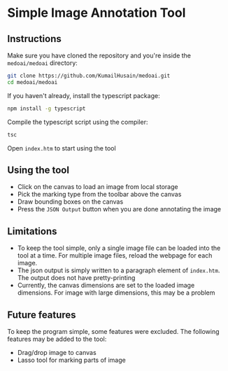 # Simple Image Annotation Tool

## Instructions
Make sure you have cloned the repository and you're inside the `medoai/medoai` directory:

```bash
git clone https://github.com/KumailHusain/medoai.git
cd medoai/medoai
```
If you haven't already, install the typescript package:

```bash
npm install -g typescript
```

Compile the typescript script using the compiler:

```bash
tsc
```

Open `index.htm` to start using the tool

## Using the tool
- Click on the canvas to load an image from local storage
- Pick the marking type from the toolbar above the canvas
- Draw bounding boxes on the canvas
- Press the `JSON Output` button when you are done annotating the image

## Limitations
- To keep the tool simple, only a single image file can be loaded into the tool at a time. For multiple image files, reload the webpage for each image.
- The json output is simply written to a paragraph element of `index.htm`.  The output does not have pretty-printing
- Currently, the canvas dimensions are set to the loaded image dimensions. For image with large dimensions, this may be a problem

## Future features
To keep the program simple, some features were excluded. The following features may be added to the tool:
- Drag/drop image to canvas
- Lasso tool for marking parts of image
